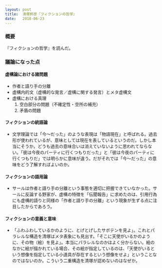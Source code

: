 ```yaml
---
layout: post
title:  清塚邦彦『フィクションの哲学』
date:   2018-06-23
---
```


### 概要
『フィクションの哲学』を読んだ。

### 議論になった点
#### 虚構論における諸問題
* 作者と語り手の分離
* 虚構内的文（虚構的な発言／虚構に関する発言）とメタ虚構文
* 虚構における真理
    1. 空白部分の問題（不確定性・空所の補充）
    2. 矛盾の問題

#### フィクションの統語論
* 文学理論では「今〜だった」のような表現は「物語現在」と呼ばれる。過去形が使われているが、意味としては現在を表しているというのだ。しかし本当にそうか。どうも過去の意味合いは消えていないように思われてならない。「彼は今夜のパーティに行くつもりだった」と「彼は今夜のパーティに行くつもりだ」では明らかに意味が違う。だがそれでは「今〜だった」の意味をどう了解すればよいのか。

#### フィクションの語用論
* サールは作者と語り手の分離という事態を適切に把握できていなかった。サールに反論する野家が、虚構の特徴を「伝聞報告」に求めたのは、引用行為にも虚構的語りと同様の「作者と語り手の分離」という現象が生ずる点に注目したからであろう。

#### フィクションの意義と意味
* 「ふわふわしているかのように、とげとげしたサボテンを見よ」。これとパラレルな構造を清塚はメタ表象にも見出す。「そこに天使がいるかのように、その物（絵）を見よ」。本当にパラレルなのかはよく分からない。絵のなかに絵が描かれている場合、その絵が指定しているのは、「天使がいるという想像を指定している小道具が存在するという想像をせよ」ということなのではないのか。こういう二重構造を清塚が認めないのはなぜか。
